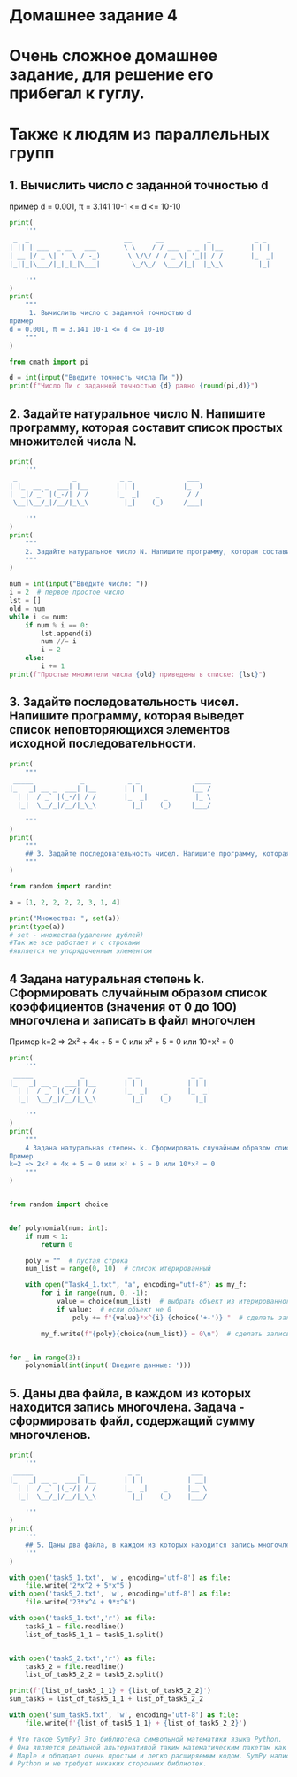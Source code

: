 # Домашнее задание 4
# Очень сложное домашнее задание, для решение его прибегал к гуглу.
# Также к людям из параллельных групп        

## 1. Вычислить число c заданной точностью d
пример 
d = 0.001, π = 3.141 10-1 <= d <= 10-10
```python
print(
    '''
 _  _                        __      __           _           _ _    
| || | ___  _ __   ___       \ \    / / ___  _ _ | |__       | | |   
| __ |/ _ \| '  \ / -_)       \ \/\/ / / _ \| '_|| / /       |_  _|  
|_||_|\___/|_|_|_|\___|        \_/\_/  \___/|_|  |_\_\         |_|   

    '''
)
print(
    """
     1. Вычислить число c заданной точностью d
пример 
d = 0.001, π = 3.141 10-1 <= d <= 10-10
    """
)

from cmath import pi

d = int(input("Введите точность числа Пи "))
print(f"Число Пи с заданной точностью {d} равно {round(pi,d)}")
```
## 2. Задайте натуральное число N. Напишите программу, которая составит список простых множителей числа N.
```python
print(
    '''
 _              _           _ _              ___  
| |_  __ _  ___| |__       | | |            |_  ) 
|  _|/ _` |(_-/| / /       |_  _|    _       / /  
 \__|\__/_|/__/|_\_\         |_|    (_)     /___| 

    '''
)
print(
    """
    2. Задайте натуральное число N. Напишите программу, которая составит список простых множителей числа N.
    """
)

num = int(input("Введите число: "))
i = 2  # первое простое число
lst = []
old = num
while i <= num:
    if num % i == 0:
        lst.append(i)
        num //= i
        i = 2
    else:
        i += 1
print(f"Простые множители числа {old} приведены в списке: {lst}")

```
## 3. Задайте последовательность чисел. Напишите программу, которая выведет список неповторяющихся элементов исходной последовательности.
```python
print(
    """
 _____            _           _ _              ____ 
|_   _| __ _  ___| |__       | | |            |__ / 
  | |  / _` |(_-/| / /       |_  _|    _       |_ \ 
  |_|  \__/_|/__/|_\_\         |_|    (_)     |___/ 

    """
)
print(
    """
    ## 3. Задайте последовательность чисел. Напишите программу, которая выведет список неповторяющихся элементов исходной последовательности.
    """
)

from random import randint

a = [1, 2, 2, 2, 2, 3, 1, 4]

print("Множества: ", set(a))
print(type(a))
# set - множества(удаление дублей)
#Так же все работает и с строками 
#является не упорядоченным элементом 

```
## 4 Задана натуральная степень k. Сформировать случайным образом список коэффициентов (значения от 0 до 100) многочлена и записать в файл многочлен
Пример
k=2 => 2x² + 4x + 5 = 0 или x² + 5 = 0 или 10*x² = 0
```python
print(
    '''
 _____            _           _ _             _ _    
|_   _| __ _  ___| |__       | | |           | | |   
  | |  / _` |(_-/| / /       |_  _|    _     |_  _|  
  |_|  \__/_|/__/|_\_\         |_|    (_)      |_|   

    '''
)
print(
    """
    4 Задана натуральная степень k. Сформировать случайным образом список коэффициентов (значения от 0 до 100) многочлена и записать в файл многочлен
Пример
k=2 => 2x² + 4x + 5 = 0 или x² + 5 = 0 или 10*x² = 0
    """
)


from random import choice


def polynomial(num: int):
    if num < 1:
        return 0

    poly = ""  # пустая строка
    num_list = range(0, 10)  # список итерированный

    with open("Task4_1.txt", "a", encoding="utf-8") as my_f:
        for i in range(num, 0, -1):
            value = choice(num_list)  # выбрать объект из итерированного списка
            if value:  # если объект не 0
                poly += f"{value}*x^{i} {choice('+-')} "  # сделать запись в строку с выбором + -

        my_f.write(f"{poly}{choice(num_list)} = 0\n")  # сделать запись в файл


for _ in range(3):
    polynomial(int(input('Введите данные: ')))

```
## 5. Даны два файла, в каждом из которых находится запись многочлена. Задача - сформировать файл, содержащий сумму многочленов.
```python
print(
    '''
 _____            _           _ _             ___         
|_   _| __ _  ___| |__       | | |           | __|        
  | |  / _` |(_-/| / /       |_  _|    _     |__ \        
  |_|  \__/_|/__/|_\_\         |_|    (_)    |___/        

    '''
)
print(
    '''
    ## 5. Даны два файла, в каждом из которых находится запись многочлена. Задача - сформировать файл, содержащий сумму многочленов.
    '''
)

with open('task5_1.txt', 'w', encoding='utf-8') as file:
    file.write('2*x^2 + 5*x^5')
with open('task5_2.txt', 'w', encoding='utf-8') as file:
    file.write('23*x^4 + 9*x^6')

with open('task5_1.txt','r') as file:
    task5_1 = file.readline()
    list_of_task5_1_1 = task5_1.split()


with open('task5_2.txt','r') as file:
    task5_2 = file.readline()
    list_of_task5_2_2 = task5_2.split()

print(f'{list_of_task5_1_1} + {list_of_task5_2_2}')
sum_task5 = list_of_task5_1_1 + list_of_task5_2_2

with open('sum_task5.txt', 'w', encoding='utf-8') as file:
    file.write(f'{list_of_task5_1_1} + {list_of_task5_2_2}')

# Что такое SymPy? Это библиотека символьной математики языка Python.
# Она является реальной альтернативой таким математическим пакетам как Mathematica или
# Maple и обладает очень простым и легко расширяемым кодом. SymPy написана исключительно на языке
# Python и не требует никаких сторонних библиотек.


```